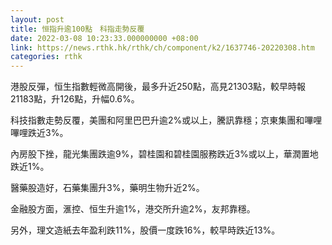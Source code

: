 ```yaml
---
layout: post
title: 恒指升逾100點　科指走勢反覆
date: 2022-03-08 10:23:33.000000000 +08:00
link: https://news.rthk.hk/rthk/ch/component/k2/1637746-20220308.htm
categories: rthk
---
```


港股反彈，恒生指數輕微高開後，最多升近250點，高見21303點，較早時報21183點，升126點，升幅0.6%。

科技指數走勢反覆，美團和阿里巴巴升逾2%或以上，騰訊靠穩；京東集團和嗶哩嗶哩跌近3%。

內房股下挫，龍光集團跌逾9%，碧桂園和碧桂園服務跌近3%或以上，華潤置地跌近1%。

醫藥股造好，石藥集團升3%，藥明生物升近2%。

金融股方面，滙控、恒生升逾1%，港交所升逾2%，友邦靠穩。

另外，理文造紙去年盈利跌11%，股價一度跌16%，較早時跌近13%。
